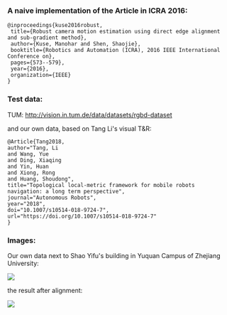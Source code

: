 ### A naive implementation of the Article in ICRA 2016:
 ```
@inproceedings{kuse2016robust,
  title={Robust camera motion estimation using direct edge alignment and sub-gradient method},
  author={Kuse, Manohar and Shen, Shaojie},
  booktitle={Robotics and Automation (ICRA), 2016 IEEE International Conference on},
  pages={573--579},
  year={2016},
  organization={IEEE}
}
```

### Test data:

TUM:    http://vision.in.tum.de/data/datasets/rgbd-dataset

and our own data, based on Tang Li's visual T&R:
```
@Article{Tang2018,
author="Tang, Li
and Wang, Yue
and Ding, Xiaqing
and Yin, Huan
and Xiong, Rong
and Huang, Shoudong",
title="Topological local-metric framework for mobile robots navigation: a long term perspective",
journal="Autonomous Robots",
year="2018",
doi="10.1007/s10514-018-9724-7",
url="https://doi.org/10.1007/s10514-018-9724-7"
}
```

### Images:

Our own data next to Shao Yifu's building in Yuquan Campus of Zhejiang University:

![](https://github.com/ZJUYH/camera_motion_estimation/raw/master/image/1.png)

the result after alignment:

![](https://github.com/ZJUYH/camera_motion_estimation/raw/master/image/0.png)
